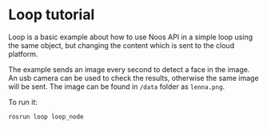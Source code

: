 # Loop tutorial

Loop is a basic example about how to use Noos API in a simple loop
using the same object, but changing the content which is sent to the 
cloud platform.

The example sends an image every second to detect a face in the image.
An usb camera can be used to check the results, otherwise the same
image will be sent. The image can be found in `/data` folder as `lenna.png`.

To run it:

```shell
rosrun loop loop_node
```
